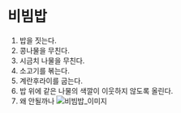 # 비빔밥
1. 밥을 짓는다.
2. 콩나물을 무친다.
3. 시금치 나물을 무친다.
4. 소고기를 볶는다.
5. 계란후라이를 굽는다.
6. 밥 위에 같은 나물의 색깔이 이웃하지 않도록 올린다.
7. 왜 안될까나
![비빔밥_이미지](https://www.google.com/url?sa=i&url=https%3A%2F%2Fko.wikipedia.org%2Fwiki%2F%25EB%25B9%2584%25EB%25B9%2594%25EB%25B0%25A5&psig=AOvVaw16CxblFxq2Ldo5K_jT87Ka&ust=1652425442272000&source=images&cd=vfe&ved=0CAwQjRxqFwoTCNCwmM-y2fcCFQAAAAAdAAAAABAD)